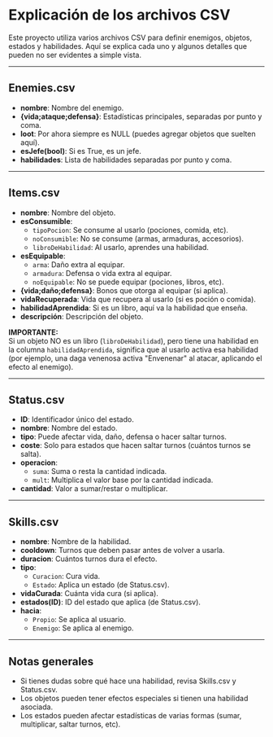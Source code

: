 # Explicación de los archivos CSV

Este proyecto utiliza varios archivos CSV para definir enemigos, objetos, estados y habilidades. Aquí se explica cada uno y algunos detalles que pueden no ser evidentes a simple vista.

---

## Enemies.csv

- **nombre**: Nombre del enemigo.
- **{vida;ataque;defensa}**: Estadísticas principales, separadas por punto y coma.
- **loot**: Por ahora siempre es NULL (puedes agregar objetos que suelten aquí).
- **esJefe(bool)**: Si es True, es un jefe.
- **habilidades**: Lista de habilidades separadas por punto y coma.

---

## Items.csv

- **nombre**: Nombre del objeto.
- **esConsumible**: 
  - `tipoPocion`: Se consume al usarlo (pociones, comida, etc).
  - `noConsumible`: No se consume (armas, armaduras, accesorios).
  - `libroDeHabilidad`: Al usarlo, aprendes una habilidad.
- **esEquipable**: 
  - `arma`: Daño extra al equipar.
  - `armadura`: Defensa o vida extra al equipar.
  - `noEquipable`: No se puede equipar (pociones, libros, etc).
- **{vida;daño;defensa}**: Bonos que otorga al equipar (si aplica).
- **vidaRecuperada**: Vida que recupera al usarlo (si es poción o comida).
- **habilidadAprendida**: Si es un libro, aquí va la habilidad que enseña.
- **descripción**: Descripción del objeto.

**IMPORTANTE:**  
Si un objeto NO es un libro (`libroDeHabilidad`), pero tiene una habilidad en la columna `habilidadAprendida`, significa que al usarlo activa esa habilidad (por ejemplo, una daga venenosa activa "Envenenar" al atacar, aplicando el efecto al enemigo).

---

## Status.csv

- **ID**: Identificador único del estado.
- **nombre**: Nombre del estado.
- **tipo**: Puede afectar vida, daño, defensa o hacer saltar turnos.
- **coste**: Solo para estados que hacen saltar turnos (cuántos turnos se salta).
- **operacion**: 
  - `suma`: Suma o resta la cantidad indicada.
  - `mult`: Multiplica el valor base por la cantidad indicada.
- **cantidad**: Valor a sumar/restar o multiplicar.

---

## Skills.csv

- **nombre**: Nombre de la habilidad.
- **cooldown**: Turnos que deben pasar antes de volver a usarla.
- **duracion**: Cuántos turnos dura el efecto.
- **tipo**: 
  - `Curacion`: Cura vida.
  - `Estado`: Aplica un estado (de Status.csv).
- **vidaCurada**: Cuánta vida cura (si aplica).
- **estados(ID)**: ID del estado que aplica (de Status.csv).
- **hacia**: 
  - `Propio`: Se aplica al usuario.
  - `Enemigo`: Se aplica al enemigo.

---

## Notas generales

- Si tienes dudas sobre qué hace una habilidad, revisa Skills.csv y Status.csv.
- Los objetos pueden tener efectos especiales si tienen una habilidad asociada.
- Los estados pueden afectar estadísticas de varias formas (sumar, multiplicar, saltar turnos, etc).